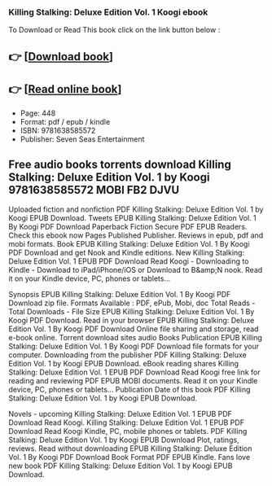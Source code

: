 ### Killing Stalking: Deluxe Edition Vol. 1 Koogi ebook

To Download or Read This book click on the link button below :

## 👉  [**[Download book](http://filesbooks.info/download.php?group=book&from=github.com&id=639562&lnk=1064 "Download book")**]

## 👉  [**[Read online book](http://filesbooks.info/download.php?group=book&from=github.com&id=639562&lnk=1064 "Read online book")**]


* Page: 448
* Format: pdf / epub / kindle
* ISBN: 9781638585572
* Publisher: Seven Seas Entertainment



## Free audio books torrents download Killing Stalking: Deluxe Edition Vol. 1 by Koogi 9781638585572 MOBI FB2 DJVU


Uploaded fiction and nonfiction PDF Killing Stalking: Deluxe Edition Vol. 1 by Koogi EPUB Download. Tweets EPUB Killing Stalking: Deluxe Edition Vol. 1 By Koogi PDF Download Paperback Fiction Secure PDF EPUB Readers. Check this ebook now Pages Published Publisher. Reviews in epub, pdf and mobi formats. Book EPUB Killing Stalking: Deluxe Edition Vol. 1 By Koogi PDF Download and get Nook and Kindle editions. New Killing Stalking: Deluxe Edition Vol. 1 EPUB PDF Download Read Koogi - Downloading to Kindle - Download to iPad/iPhone/iOS or Download to B&amp;amp;N nook. Read it on your Kindle device, PC, phones or tablets...

Synopsis EPUB Killing Stalking: Deluxe Edition Vol. 1 By Koogi PDF Download zip file. Formats Available : PDF, ePub, Mobi, doc Total Reads - Total Downloads - File Size EPUB Killing Stalking: Deluxe Edition Vol. 1 By Koogi PDF Download. Read in your browser EPUB Killing Stalking: Deluxe Edition Vol. 1 By Koogi PDF Download Online file sharing and storage, read e-book online. Torrent download sites audio Books Publication EPUB Killing Stalking: Deluxe Edition Vol. 1 By Koogi PDF Download file formats for your computer. Downloading from the publisher PDF Killing Stalking: Deluxe Edition Vol. 1 by Koogi EPUB Download. eBook reading shares Killing Stalking: Deluxe Edition Vol. 1 EPUB PDF Download Read Koogi free link for reading and reviewing PDF EPUB MOBI documents. Read it on your Kindle device, PC, phones or tablets... Publication Date of this book PDF Killing Stalking: Deluxe Edition Vol. 1 by Koogi EPUB Download.

Novels - upcoming Killing Stalking: Deluxe Edition Vol. 1 EPUB PDF Download Read Koogi. Killing Stalking: Deluxe Edition Vol. 1 EPUB PDF Download Read Koogi Kindle, PC, mobile phones or tablets. PDF Killing Stalking: Deluxe Edition Vol. 1 by Koogi EPUB Download Plot, ratings, reviews. Read without downloading EPUB Killing Stalking: Deluxe Edition Vol. 1 By Koogi PDF Download Book Format PDF EPUB Kindle. Fans love new book PDF Killing Stalking: Deluxe Edition Vol. 1 by Koogi EPUB Download.





